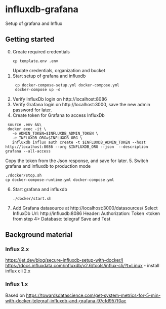 # influxdb-grafana
Setup of grafana and Influx

## Getting started
0. Create required credentials 
   ``` 
   cp template.env .env
   ```
   Update credentials, organization and bucket
1. Start setup of grafana and influxdb
   ```
    cp docker-compose-setup.yml docker-compose.yml
    docker-compose up -d
   ```
2. Verify InfluxDb login on http://localhost:8086 
3. Verify Grafana login on http://localhost:3000, save the new admin password for later.
4. Create token for Grafana to access InfluxDb 
  ```
   source .env &&\
   docker exec -it \
     -e ADMIN_TOKEN=$INFLUXDB_ADMIN_TOKEN \
     -e INFLUXDB_ORG=$INFLUXDB_ORG \
     influxdb influx auth create -t $INFLUXDB_ADMIN_TOKEN --host http://localhost:8086 --org $INFLUXDB_ORG --json  --description grafana --all-access
   ```
   Copy the token from the Json response, and save for later.
5. Switch grafana and influxdb to production mode
   ```
   ./docker/stop.sh
   cp docker-compose-runtime.yml docker-compose.yml
   ```
6. Start grafana and influxdb
   ```
   ./docker/start.sh
   ```
7. Add Grafana datasource at http://localhost:3000/datasources/
   Select InfluxDb
   Url: http://influxdb:8086
   Header: Authorization: Token <token from step 4>
   Database: telegraf
   Save and Test
   

## Background material

### Influx 2.x
https://jet.dev/blog/secure-influxdb-setup-with-docker/I
https://docs.influxdata.com/influxdb/v2.6/tools/influx-cli/?t=Linux - install influx cli 2.x

### Influx 1.x
Based on https://towardsdatascience.com/get-system-metrics-for-5-min-with-docker-telegraf-influxdb-and-grafana-97cfd957f0ac

 